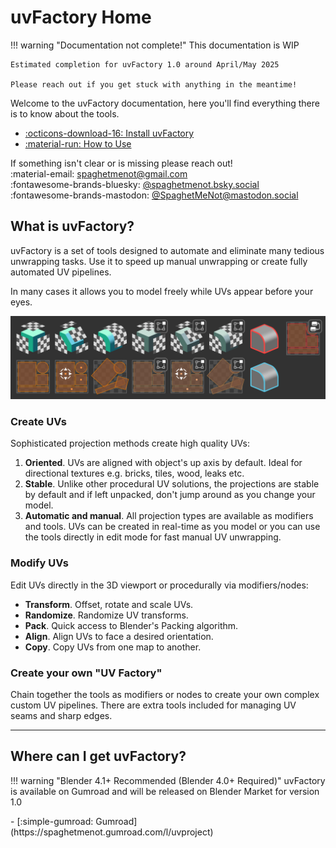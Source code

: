 # uvFactory Home

!!! warning "Documentation not complete!"
    This documentation is WIP

    Estimated completion for uvFactory 1.0 around April/May 2025

    Please reach out if you get stuck with anything in the meantime!

Welcome to the uvFactory documentation, here you'll find everything there is to know about the tools.
<div class="grid cards" markdown>

- [:octicons-download-16: Install uvFactory](install.md)
- [:material-run: How to Use](how_to_use.md)

</div>

If something isn't clear or is missing please reach out!  
:material-email: <spaghetmenot@gmail.com>  
:fontawesome-brands-bluesky: [@spaghetmenot.bsky.social](https://bsky.app/profile/spaghetmenot.bsky.social)  
:fontawesome-brands-mastodon: [@SpaghetMeNot@mastodon.social](https://mastodon.social/@SpaghetMeNot)

## What is uvFactory?

uvFactory is a set of tools designed to automate and eliminate many tedious unwrapping tasks. Use it to speed up manual unwrapping or create fully automated UV pipelines.

In many cases it allows you to model freely while UVs appear before your eyes.

![tools](assets/all_tools.png)

### Create UVs
Sophisticated projection methods create high quality UVs:

1. **Oriented**. UVs are aligned with object's up axis by default. Ideal for directional textures e.g. bricks, tiles, wood, leaks etc.
2. **Stable**. Unlike other procedural UV solutions, the projections are stable by default and if left unpacked, don't jump around as you change your model.
3. **Automatic and manual**. All projection types are available as modifiers and tools. UVs can be created in real-time as you model or you can use the tools directly in edit mode for fast manual UV unwrapping.

### Modify UVs
Edit UVs directly in the 3D viewport or procedurally via modifiers/nodes:

- **Transform**. Offset, rotate and scale UVs.
- **Randomize**. Randomize UV transforms.
- **Pack**. Quick access to Blender's Packing algorithm.
- **Align**. Align UVs to face a desired orientation.
- **Copy**. Copy UVs from one map to another.

  

### Create your own "UV Factory"

Chain together the tools as modifiers or nodes to create your own complex custom UV pipelines. There are extra tools included for managing UV seams and sharp edges.

----

## Where can I get uvFactory?

!!! warning "Blender 4.1+ Recommended (Blender 4.0+ Required)"
uvFactory is available on Gumroad and will be released on Blender Market for version 1.0

<div class="grid cards" markdown>
- [:simple-gumroad: Gumroad](https://spaghetmenot.gumroad.com/l/uvproject)
</div>